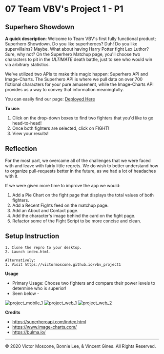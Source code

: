 # 07 Team VBV's Project 1 - P1

## Superhero Showdown

**A quick description**: Welcome to Team VBV's first fully functional product; Superhero Showdown. 
Do you like superheroes? Duh! Do you like supervillains? Maybe. What about having Harry Potter fight Lex Luthor? Sure, why not?
On the Superhero Matchup page, you'll choose two characters to pit in the *ULTIMATE* death battle, just to see who would win via arbitrary statistics.

We've utilized two APIs to make this magic happen: Superhero API and Image-Charts. The Superhero API is where we pull data on over 700 fictional characters for your pure amusement, while the Image-Charts API provides us a way to convey that information meaningfully.

You can easily find our page: [Deployed Here](https://victormoscone.github.io/vbv_project1)

**To use**:
1. Click on the drop-down boxes to find two fighters that you'd like to go head-to-head!
2. Once both fighters are selected, click on FIGHT!
3. View your results!

## Reflection

For the most part, we overcame all of the challenges that we were faced with and leave with fairly little regrets. We do wish to better understand how to organize pull-requests better in the future, as we had a lot of headaches with it.

If we were given more time to improve the app we would:
1. Add a Pie Chart on the fight page that displays the total values of both fighters.
2. Add a Recent Fights feed on the matchup page.
3. Add an About and Contact page.
4. Add the character's image behind the card on the fight page.
5. Refactor some of the Fight Script to be more concise and clean. 

## Setup Instruction

```
1. Clone the repro to your desktop.
2. Launch index.html.

Alternatively:
1. Visit https://victormoscone.github.io/vbv_project1
```

**Usage**

* Primary Usage: Choose two fighters and compare their power levels to determine who is superior!
* Seen below -

![project_mobile_1](https://user-images.githubusercontent.com/70674522/99157581-04503700-267f-11eb-8995-a05f0bd80fab.PNG)
![project_web_1](https://user-images.githubusercontent.com/70674522/99157582-04e8cd80-267f-11eb-99c3-d7fcd09451fe.PNG)
![project_web_2](https://user-images.githubusercontent.com/70674522/99157583-0619fa80-267f-11eb-966b-f4c1272e6eb7.PNG)

**Credits** 

* https://superheroapi.com/index.html
* https://www.image-charts.com/
* https://bulma.io/


- - -
© 2020 Victor Moscone, Bonnie Lee, & Vincent Gines. All Rights Reserved.